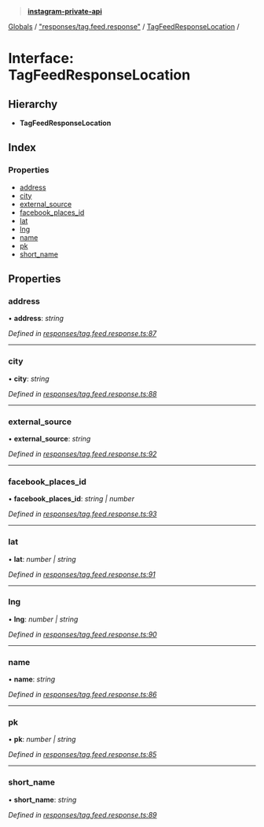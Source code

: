 > **[instagram-private-api](../README.md)**

[Globals](../globals.md) / ["responses/tag.feed.response"](../modules/_responses_tag_feed_response_.md) / [TagFeedResponseLocation](_responses_tag_feed_response_.tagfeedresponselocation.md) /

# Interface: TagFeedResponseLocation

## Hierarchy

* **TagFeedResponseLocation**

## Index

### Properties

* [address](_responses_tag_feed_response_.tagfeedresponselocation.md#address)
* [city](_responses_tag_feed_response_.tagfeedresponselocation.md#city)
* [external_source](_responses_tag_feed_response_.tagfeedresponselocation.md#external_source)
* [facebook_places_id](_responses_tag_feed_response_.tagfeedresponselocation.md#facebook_places_id)
* [lat](_responses_tag_feed_response_.tagfeedresponselocation.md#lat)
* [lng](_responses_tag_feed_response_.tagfeedresponselocation.md#lng)
* [name](_responses_tag_feed_response_.tagfeedresponselocation.md#name)
* [pk](_responses_tag_feed_response_.tagfeedresponselocation.md#pk)
* [short_name](_responses_tag_feed_response_.tagfeedresponselocation.md#short_name)

## Properties

###  address

• **address**: *string*

*Defined in [responses/tag.feed.response.ts:87](https://github.com/Nerixyz/instagram-private-api/blob/e5037ee/src/responses/tag.feed.response.ts#L87)*

___

###  city

• **city**: *string*

*Defined in [responses/tag.feed.response.ts:88](https://github.com/Nerixyz/instagram-private-api/blob/e5037ee/src/responses/tag.feed.response.ts#L88)*

___

###  external_source

• **external_source**: *string*

*Defined in [responses/tag.feed.response.ts:92](https://github.com/Nerixyz/instagram-private-api/blob/e5037ee/src/responses/tag.feed.response.ts#L92)*

___

###  facebook_places_id

• **facebook_places_id**: *string | number*

*Defined in [responses/tag.feed.response.ts:93](https://github.com/Nerixyz/instagram-private-api/blob/e5037ee/src/responses/tag.feed.response.ts#L93)*

___

###  lat

• **lat**: *number | string*

*Defined in [responses/tag.feed.response.ts:91](https://github.com/Nerixyz/instagram-private-api/blob/e5037ee/src/responses/tag.feed.response.ts#L91)*

___

###  lng

• **lng**: *number | string*

*Defined in [responses/tag.feed.response.ts:90](https://github.com/Nerixyz/instagram-private-api/blob/e5037ee/src/responses/tag.feed.response.ts#L90)*

___

###  name

• **name**: *string*

*Defined in [responses/tag.feed.response.ts:86](https://github.com/Nerixyz/instagram-private-api/blob/e5037ee/src/responses/tag.feed.response.ts#L86)*

___

###  pk

• **pk**: *number | string*

*Defined in [responses/tag.feed.response.ts:85](https://github.com/Nerixyz/instagram-private-api/blob/e5037ee/src/responses/tag.feed.response.ts#L85)*

___

###  short_name

• **short_name**: *string*

*Defined in [responses/tag.feed.response.ts:89](https://github.com/Nerixyz/instagram-private-api/blob/e5037ee/src/responses/tag.feed.response.ts#L89)*